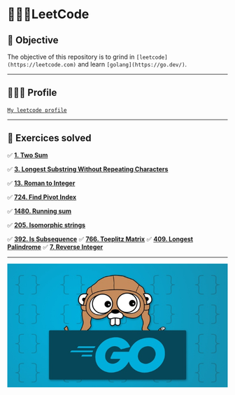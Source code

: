 # 👨🏻‍💻LeetCode

## 🚀 Objective

The objective of this repository is to grind in `[leetcode](https://leetcode.com)` and learn `[golang](https://go.dev/)`.

---

## 🧙🏻‍♂️ Profile

[`My leetcode profile`](https://leetcode.com/jjairojr/)

---

## 🧮 Exercices solved

✅ **[1. Two Sum](https://leetcode.com/problems/two-sum/)**

✅ **[3. Longest Substring Without Repeating Characters](https://leetcode.com/problems/longest-substring-without-repeating-characters/)**

✅ **[13. Roman to Integer](https://leetcode.com/problems/roman-to-integer/)**

✅ **[724. Find Pivot Index](https://leetcode.com/problems/find-pivot-index/)**

✅ **[1480. Running sum](https://leetcode.com/problems/running-sum-of-1d-array/)**

✅ **[205. Isomorphic strings](https://leetcode.com/problems/isomorphic-strings/)**

✅ **[392. Is Subsequence](https://leetcode.com/problems/is-subsequence/)**
✅ **[766. Toeplitz Matrix](https://leetcode.com/problems/toeplitz-matrix/)**
✅ **[409. Longest Palindrome](https://leetcode.com/problems/longest-palindrome/)**
✅ **[7. Reverse Integer](https://leetcode.com/problems/reverse-integer/)**

---

![golang-course-thumb.jpeg](./golang-course-thumb.jpeg)
